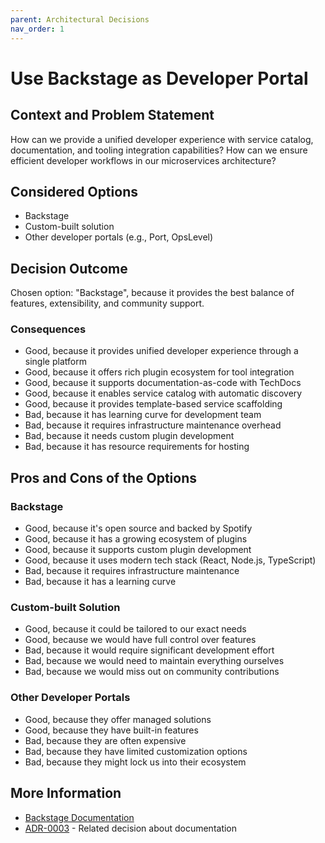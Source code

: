 ```yaml
---
parent: Architectural Decisions
nav_order: 1
---
```

# Use Backstage as Developer Portal

## Context and Problem Statement

How can we provide a unified developer experience with service catalog, documentation, and tooling integration capabilities?
How can we ensure efficient developer workflows in our microservices architecture?

## Considered Options

* Backstage
* Custom-built solution
* Other developer portals (e.g., Port, OpsLevel)

## Decision Outcome

Chosen option: "Backstage", because it provides the best balance of features, extensibility, and community support.

### Consequences

* Good, because it provides unified developer experience through a single platform
* Good, because it offers rich plugin ecosystem for tool integration
* Good, because it supports documentation-as-code with TechDocs
* Good, because it enables service catalog with automatic discovery
* Good, because it provides template-based service scaffolding
* Bad, because it has learning curve for development team
* Bad, because it requires infrastructure maintenance overhead
* Bad, because it needs custom plugin development
* Bad, because it has resource requirements for hosting

## Pros and Cons of the Options

### Backstage

* Good, because it's open source and backed by Spotify
* Good, because it has a growing ecosystem of plugins
* Good, because it supports custom plugin development
* Good, because it uses modern tech stack (React, Node.js, TypeScript)
* Bad, because it requires infrastructure maintenance
* Bad, because it has a learning curve

### Custom-built Solution

* Good, because it could be tailored to our exact needs
* Good, because we would have full control over features
* Bad, because it would require significant development effort
* Bad, because we would need to maintain everything ourselves
* Bad, because we would miss out on community contributions

### Other Developer Portals

* Good, because they offer managed solutions
* Good, because they have built-in features
* Bad, because they are often expensive
* Bad, because they have limited customization options
* Bad, because they might lock us into their ecosystem

## More Information

* [Backstage Documentation](https://backstage.io/docs)
* [ADR-0003](0003-techdocs-with-mkdocs.md) - Related decision about documentation